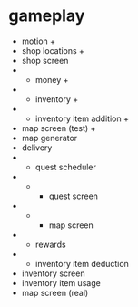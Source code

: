 gameplay
========

- motion +
- shop locations +
- shop screen
- - money +
- - inventory +
- - inventory item addition +
- map screen (test) +
- map generator
- delivery
- - quest scheduler
- - - quest screen
- - - map screen
- - rewards
- - inventory item deduction
- inventory screen
- inventory item usage
- map screen (real)